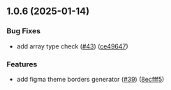 ## 1.0.6 (2025-01-14)

### Bug Fixes

- add array type check ([#43](https://github.com/atls/figma/issues/43)) ([ce49647](https://github.com/atls/figma/commit/ce4964798481299934960932549c0da156885d3a))

### Features

- add figma theme borders generator ([#39](https://github.com/atls/figma/issues/39)) ([8ecfff5](https://github.com/atls/figma/commit/8ecfff5b520eae88252726b1ac373d8b53ff6c37))
